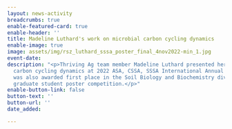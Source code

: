 ```yaml
---
layout: news-activity
breadcrumbs: true
enable-featured-card: true
enable-header: ''
title: Madeline Luthard's work on microbial carbon cycling dynamics
enable-image: true
image: assets/img/rsz_luthard_sssa_poster_final_4nov2022-min_1.jpg
event-date: 
description: "<p>Thriving Ag team member Madeline Luthard presented her work on microbial
  carbon cycling dynamics at 2022 ASA, CSSA, SSSA International Annual Meeting. She
  was also awarded first place in the Soil Biology and Biochemistry division for the
  graduate student poster competition.</p>"
enable-button-link: false
button-text: ''
button-url: ''
date_added: 

---
```

